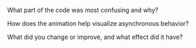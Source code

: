 What part of the code was most confusing and why?

How does the animation help visualize asynchronous behavior?

What did you change or improve, and what effect did it have?